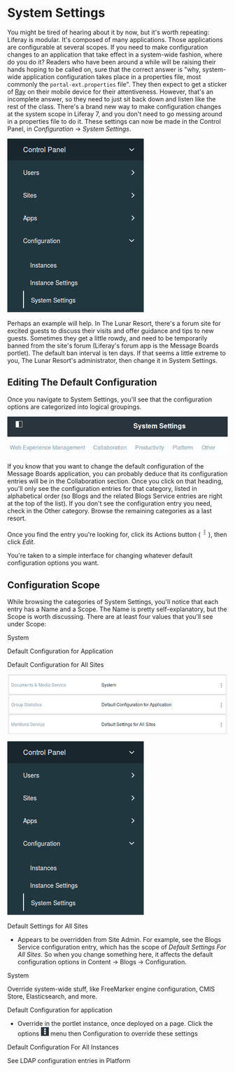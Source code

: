 # System Settings

You might be tired of hearing about it by now, but it's worth repeating: Liferay
is modular. It's composed of many applications. Those applications are
configurable at several scopes. If you need to make configuration changes to an
application that take effect in a system-wide fashion, where do you do it?
Readers who have been around a while will be raising their hands hoping to be
called on, sure that the correct answer is "why, system-wide application
configuration takes place in a properties file, most commonly the
`portal-ext.properties` file". They then expect to get a sticker of [Ray](https://www.liferay.com/ray) on their mobile device for their attentiveness. However, that's an
incomplete answer, so they need to just sit back down and listen like the rest
of the class. There's a brand new way to make configuration changes at the
system scope in Liferay 7, and you don't need to go messing around in a
properties file to do it. These settings can now be made in the Control Panel,
in *Configuration* &rarr; *System Settings*. 

![Figure 1: System Settings are accessed through the Control Panel.](../../images/system-settings-product-menu.png)

Perhaps an example will help. In The Lunar Resort, there's a forum site for
excited guests to discuss their visits and offer guidance and tips to new
guests. Sometimes they get a little rowdy, and need to be temporarily banned
from the site's forum (Liferay's forum app is the Message Boards portlet). The
default ban interval is ten days. If that seems a little extreme to you, The
Lunar Resort's administrator, then change it in System Settings. 

## Editing The Default Configuration

Once you navigate to System Settings, you'll see that the configuration options
are categorized into logical groupings. 

![Figure 2: System Settings are organized by component.](../../images/system-settings-components.png)

If you know that you want to change the default configuration of the Message
Boards application, you can probably deduce that its configuration entries will
be in the Collaboration section. Once you click on that heading, you'll only see
the configuration entries for that category, listed in alphabetical order (so
Blogs and the related Blogs Service entries are right at the top of the list).
If you don't see the configuration entry you need, check in the Other category.
Browse the remaining categories as a last resort.

Once you find the entry you're looking for, click its Actions button
(![Actions](../../images/icon-actions.png)), then click *Edit*.

You're taken to a simple interface for changing whatever default configuration
options you want.

<!--Mention search? Or a link to the application categories? They're not the same
categories as exist in the Add Applications menu-->




## Configuration Scope

While browsing the categories of System Settings, you'll notice that each entry
has a Name and a Scope. The Name is pretty self-explanatory, but the Scope is
worth discussing. There are at least four values that you'll see under Scope:

System

Default Configuration for Application

Default Configuration for All Sites

![Figure X: Each System Settings entry will have a configuration Scope.](../../images/system-settings-scope.png)

<!-- Need a Lunar Resort example -->

<!-- Configuration Scopes diagram should go here, too -->

<!-- Make sure to note that more granular configurations override system-wide
ones, and that UI configurations override those set in properties files. -->

<!-- Cover Reset Default Values option -->










![Figure 4: System Settings are accessed through the Control Panel.](../../images/system-settings-product-menu.png)





Default Settings for All Sites

- Appears to be overridden from Site Admin. For example, see the Blogs Service
configuration entry, which has the scope of *Default Settings For All Sites*. So
when you change something here, it affects the default configuration options in
Content &rarr; Blogs &rarr; Configuration.

<!--![Figure X: IMAGE OF SIDE_BY_SIDE CONFIGURATION IN SITE ADMIN AND CONFIG
ADMIN]()-->

System

Override system-wide stuff, like FreeMarker engine configuration, CMIS Store,
Elasticsearch, and more.

Default Configuration for application

- Override in the portlet instance, once deployed on a page. Click the options
![Options](../../images/icon-options.png) menu then Configuration to override
these settings 

Default Configuration For All Instances

See LDAP configuration entries in Platform
